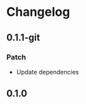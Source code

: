 # Changelog

## 0.1.1-git

### Patch

- Update dependencies

## 0.1.0

<!-- Increment to skip CHANGELOG.md test: 3 -->
